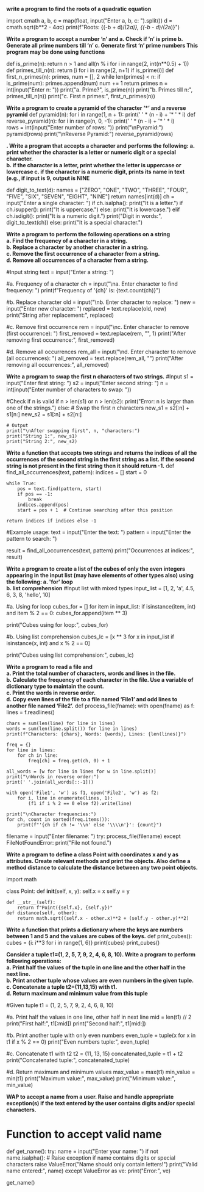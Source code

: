 **write  a program to find the roots of a quadratic equation**

import cmath
a, b, c = map(float, input("Enter a, b, c: ").split())
d = cmath.sqrt(b**2 - 4*a*c)
print(f"Roots: {(-b + d)/(2*a)}, {(-b - d)/(2*a)}")


**Write a program to accept a number ‘n’ and a. Check if ’n’ is prime b. Generate all prime numbers till ‘n’ c. Generate first ‘n’ prime numbers This program may be done using functions**

def is_prime(n):
    return n > 1 and all(n % i for i in range(2, int(n**0.5) + 1))
def primes_till_n(n):
    return [i for i in range(2, n+1) if is_prime(i)]
def first_n_primes(n):
    primes, num = [], 2
    while len(primes) < n:
        if is_prime(num): primes.append(num)
        num += 1
    return primes
n = int(input("Enter n: "))
print("a. Prime?", is_prime(n))
print("b. Primes till n:", primes_till_n(n))
print("c. First n primes:", first_n_primes(n))


**Write a program to create a pyramid of the character ‘*’ and a reverse pyramid**
def pyramid(n):
    for i in range(1, n + 1):
        print(' ' * (n - i) + '* ' * i)
def reverse_pyramid(n):
    for i in range(n, 0, -1):
        print(' ' * (n - i) + '* ' * i)  
rows = int(input("Enter number of rows: "))
print("\nPyramid:")
pyramid(rows)
print("\nReverse Pyramid:")
reverse_pyramid(rows)


**. Write a program that accepts a character and performs the following: 
a. print whether the character is a letter or numeric digit or a special character.  
b. if the character is a letter, print whether the letter is uppercase or lowercase 
c. if the character is a numeric digit, prints its name in text (e.g., if input is 9, output is 
NINE**

def digit_to_text(d):
    names = ["ZERO", "ONE", "TWO", "THREE", "FOUR", 
             "FIVE", "SIX", "SEVEN", "EIGHT", "NINE"]
    return names[int(d)]
ch = input("Enter a single character: ")
if ch.isalpha():
    print("It is a letter.")
    if ch.isupper():
        print("It is uppercase.")
    else:
        print("It is lowercase.")
elif ch.isdigit():
    print("It is a numeric digit.")
    print("Digit in words:", digit_to_text(ch))
else:
    print("It is a special character.")


**Write a program to perform the following operations on a string  
a. Find the frequency of a character in a string.  
b. Replace a character by another character in a string.  
c. Remove the first occurrence of a character from a string.  
d. Remove all occurrences of a character from a string.**

#Input string
text = input("Enter a string: ")

#a. Frequency of a character
ch = input("\na. Enter character to find frequency: ")
print(f"Frequency of '{ch}' is: {text.count(ch)}")

#b. Replace character
old = input("\nb. Enter character to replace: ")
new = input("Enter new character: ")
replaced = text.replace(old, new)
print("String after replacement:", replaced)

#c. Remove first occurrence
rem = input("\nc. Enter character to remove (first occurrence): ")
first_removed = text.replace(rem, "", 1)
print("After removing first occurrence:", first_removed)

#d. Remove all occurrences
rem_all = input("\nd. Enter character to remove (all occurrences): ")
all_removed = text.replace(rem_all, "")
print("After removing all occurrences:", all_removed)


**Write a program to swap the first n characters of two strings.**
#Input
s1 = input("Enter first string: ")
s2 = input("Enter second string: ")
n = int(input("Enter number of characters to swap: "))

#Check if n is valid
if n > len(s1) or n > len(s2):
    print("Error: n is larger than one of the strings.")
else:
    # Swap the first n characters
    new_s1 = s2[:n] + s1[n:]
    new_s2 = s1[:n] + s2[n:]

    # Output
    print("\nAfter swapping first", n, "characters:")
    print("String 1:", new_s1)
    print("String 2:", new_s2)

  **Write a function that accepts two strings and returns the indices of all the occurrences of the 
second string in the first string as a list. If the second string is not present in the first string then 
it should return -1.**
def find_all_occurrences(text, pattern):
    indices = []
    start = 0

    while True:
        pos = text.find(pattern, start)
        if pos == -1:
            break
        indices.append(pos)
        start = pos + 1  # Continue searching after this position

    return indices if indices else -1


#Example usage:
text = input("Enter the text: ")
pattern = input("Enter the pattern to search: ")

result = find_all_occurrences(text, pattern)
print("Occurrences at indices:", result)

**Write a program to create a list of the cubes of only the even integers appearing in the input 
list (may have elements of other types also) using the following: 
a. 'for' loop  
b. list comprehension**
#Input list with mixed types
input_list = [1, 2, 'a', 4.5, 6, 3, 8, 'hello', 10]

#a. Using for loop
cubes_for = []
for item in input_list:
    if isinstance(item, int) and item % 2 == 0:
        cubes_for.append(item ** 3)

print("Cubes using for loop:", cubes_for)

#b. Using list comprehension
cubes_lc = [x ** 3 for x in input_list if isinstance(x, int) and x % 2 == 0]

print("Cubes using list comprehension:", cubes_lc)

**Write a program to read a file and  
a. Print the total number of characters, words and lines in the file.  
b. Calculate the frequency of each character in the file. Use a variable of dictionary type 
to maintain the count.  
c. Print the words in reverse order.  
d. Copy even lines of the file to a file named ‘File1’ and odd lines to another file named 
‘File2’.**
def process_file(fname):
    with open(fname) as f:
        lines = f.readlines()

    chars = sum(len(line) for line in lines)
    words = sum(len(line.split()) for line in lines)
    print(f"Characters: {chars}, Words: {words}, Lines: {len(lines)}")

    freq = {}
    for line in lines:
        for ch in line:
            freq[ch] = freq.get(ch, 0) + 1

    all_words = [w for line in lines for w in line.split()]
    print("\nWords in reverse order:")
    print(' '.join(all_words[::-1]))

    with open('File1', 'w') as f1, open('File2', 'w') as f2:
        for i, line in enumerate(lines, 1):
            (f1 if i % 2 == 0 else f2).write(line)

    print("\nCharacter frequencies:")
    for ch, count in sorted(freq.items()):
        print(f"'{ch if ch != '\\n' else '\\\\n'}': {count}")


filename = input("Enter filename: ")
try:
    process_file(filename)
except FileNotFoundError:
    print("File not found.")

**Write a program to define a class Point with coordinates x and y as attributes. Create 
relevant methods and print the objects. Also define a method distance to calculate the distance 
between any two point objects.**

import math

class Point:
    def __init__(self, x, y):
        self.x = x
        self.y = y
    
    def __str__(self):
        return f"Point({self.x}, {self.y})"
    def distance(self, other):
        return math.sqrt((self.x - other.x)**2 + (self.y - other.y)**2)

**Write a function that prints a dictionary where the keys are numbers between 1 and 5 and 
the values are cubes of the keys.**
def print_cubes():
    cubes = {i: i**3 for i in range(1, 6)}
    print(cubes)
print_cubes()


**Consider a tuple t1=(1, 2, 5, 7, 9, 2, 4, 6, 8, 10). Write a program to perform following 
operations:  
a. Print half the values of the tuple in one line and the other half in the next line.  
b. Print another tuple whose values are even numbers in the given tuple.  
c. Concatenate a tuple t2=(11,13,15) with t1.  
d. Return maximum and minimum value from this tuple**


#Given tuple
t1 = (1, 2, 5, 7, 9, 2, 4, 6, 8, 10)

#a. Print half the values in one line, other half in next line
mid = len(t1) // 2
print("First half:", t1[:mid])
print("Second half:", t1[mid:])

#b. Print another tuple with only even numbers
even_tuple = tuple(x for x in t1 if x % 2 == 0)
print("Even numbers tuple:", even_tuple)

#c. Concatenate t1 with t2
t2 = (11, 13, 15)
concatenated_tuple = t1 + t2
print("Concatenated tuple:", concatenated_tuple)

#d. Return maximum and minimum values
max_value = max(t1)
min_value = min(t1)
print("Maximum value:", max_value)
print("Minimum value:", min_value)

**WAP to accept a name from a user. Raise and handle appropriate exception(s) if the text entered 
by the user contains digits and/or special characters.**
# Function to accept valid name
def get_name():
    try:
        name = input("Enter your name: ")
        if not name.isalpha():
            # Raise exception if name contains digits or special characters
            raise ValueError("Name should only contain letters!")
        print("Valid name entered:", name)
    except ValueError as ve:
        print("Error:", ve)

get_name()







